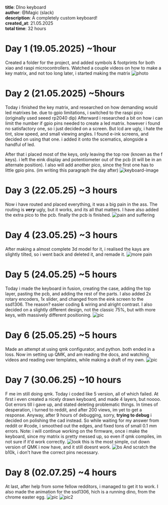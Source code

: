 **title**: DIno keyboard\
**author**: @Magic (slack)\
**description**: A completely custom keyboard!\
**created_at**: 21.05.2025\
**total time**: 32 hours

# Day 1 (19.05.2025) ~1hour
Created a folder for the project, and added symbols & footprints for both xiao and raspi microcontrollers. Watched a couple videos on how to make a key matrix, and not too long later, i started making the matrix
![photo](https://hc-cdn.hel1.your-objectstorage.com/s/v3/ff694ff571b470d64be2720042c7206102594aa2_image.png)

# Day 2 (21.05.2025) ~5hours
Today i finished the key matrix, and researched on how demanding would led matrixes be. due to gpio limitations, i switched to the raspi pico (originally used seeed rp2040 dip)
Afterward i researched a bit on how i can limit the number if gpio pins needed to create a led matrix. however i found no satisfactory one, so i just decided on a screen. But lcd are ugly, i hate the tint, slow speed, and small viewing angles. I found e-ink screens, and decided on using that one. i added it onto the scematics, alongside a handful of led.

After that i placed most of the keys, only leaving the top row (known as the f keys). i left the eink display and potentiometer out of the pcb (it will be in an alternate position). I also will add another pico, since the first one has to little gpio pins. (im writing this paragraph the day after)
![keyboard-image](https://hc-cdn.hel1.your-objectstorage.com/s/v3/59ddb4307d9cd69ad2d32918de79ff7188cd0e5d_image.png)




# Day 3 (22.05.25) ~3 hours
Now i have routed and placed everything, it was a big pain in the ass. The routing is ***very*** ugly, but it works, and its all that matters. I have also added the extra pico to the pcb. finally the pcb is finished.
![pain and suffering](https://hc-cdn.hel1.your-objectstorage.com/s/v3/53ba9582493ce6c19e65b22409e8a4f650aa0d3e_image.png)

# Day 4 (23.05.25) ~3 hours
After making a almost complete 3d model for it, i realised the kays are slightly tilted, so i went back and deleted it, and remade it.
![more pain](https://hc-cdn.hel1.your-objectstorage.com/s/v3/f1c365415130eeb4cbb24eef1be747784eb9511a_image.png)

# Day 5 (24.05.25) ~5 hours
Today i made the keyboard in fusion, creating the case, adding the top layer, pasting the pcb, and adding the rest of the parts. I also added 2x rotary encoders, 1x slider, and changed from the eink screen to the ssd1306. The reason? easier coding & wiring and alright contrast. I also decided on a slightly different design, not the classic 75%, but with more keys, with massively different positioning.
![pic](https://hc-cdn.hel1.your-objectstorage.com/s/v3/a2cb3577b6e4d975f5a6bd7d05bdb38c39240afd_image.png)

# Day 6 (25.05.25) ~5 hours
Made an attempt at using qmk configurator, and python. both ended in a loss. Now im setting up QMK, and am reading the docs, and watching videos and reading over templates, while making a draft of my own.
![pic](https://hc-cdn.hel1.your-objectstorage.com/s/v3/582378d6fd97ac85dbc4405e73623e48bd123087_image.png)


# Day 7 (30.06.25) ~10 hours
F me im still doing qmk. Today i coded like 5 version, all of which failed. At first i even created a nicely drawn keyboard, and made 4 layers, but noooo. Got errors till i gave up, and stated deleting problematic things. In times of desperation, i turned to reddit, and after 200 views, im yet to get a response. 
Anyway, after 9 hours of debugging, sorry, **trying to debug** i decided on polishing the cad instead. So while waiting for my answer from reddit or #code, i smoothed out the edges, and fixed tons of small 0.1 mm errors. Note: i will continue working on the firmware, once i make the keyboard, since my matrix is pretty messed up, so even if qmk compiles, im not sure if it'd work correctly.
![look](https://hc-cdn.hel1.your-objectstorage.com/s/v3/a9904bacde1168035b28a8edc0a90c781bc96ad4_image.png)
this is the most simple, cut down version of QMK i now have, and it still doesnt work.
![bs](https://hc-cdn.hel1.your-objectstorage.com/s/v3/d267c7f422cb418605fb514ff471d4f4caf83999_image.png)
And scratch the b10k, i don't have the correct pins necessary.

# Day 8 (02.07.25) ~4 hours
At last, after help from some fellow redditors, i managed to get it to work. I also made the animation for the ssd1306, hich is a running dino, from the chrome easter egg.
![pic](https://hc-cdn.hel1.your-objectstorage.com/s/v3/6d070a66ba90ed53afe589efea60d857afd8fbe3_image.png)
![pic2](https://hc-cdn.hel1.your-objectstorage.com/s/v3/e780051dd605963e5329e4dcfc2516b7351fcab4_image.png)

